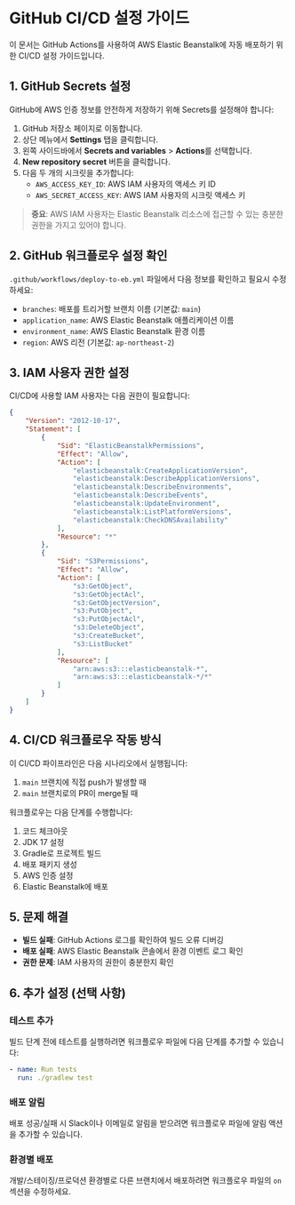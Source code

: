 # GitHub CI/CD 설정 가이드

이 문서는 GitHub Actions를 사용하여 AWS Elastic Beanstalk에 자동 배포하기 위한 CI/CD 설정 가이드입니다.

## 1. GitHub Secrets 설정

GitHub에 AWS 인증 정보를 안전하게 저장하기 위해 Secrets를 설정해야 합니다:

1. GitHub 저장소 페이지로 이동합니다.
2. 상단 메뉴에서 **Settings** 탭을 클릭합니다.
3. 왼쪽 사이드바에서 **Secrets and variables** > **Actions**를 선택합니다.
4. **New repository secret** 버튼을 클릭합니다.
5. 다음 두 개의 시크릿을 추가합니다:
   - `AWS_ACCESS_KEY_ID`: AWS IAM 사용자의 액세스 키 ID
   - `AWS_SECRET_ACCESS_KEY`: AWS IAM 사용자의 시크릿 액세스 키

> **중요**: AWS IAM 사용자는 Elastic Beanstalk 리소스에 접근할 수 있는 충분한 권한을 가지고 있어야 합니다.

## 2. GitHub 워크플로우 설정 확인

`.github/workflows/deploy-to-eb.yml` 파일에서 다음 정보를 확인하고 필요시 수정하세요:

- `branches`: 배포를 트리거할 브랜치 이름 (기본값: `main`)
- `application_name`: AWS Elastic Beanstalk 애플리케이션 이름
- `environment_name`: AWS Elastic Beanstalk 환경 이름
- `region`: AWS 리전 (기본값: `ap-northeast-2`)

## 3. IAM 사용자 권한 설정

CI/CD에 사용할 IAM 사용자는 다음 권한이 필요합니다:

```json
{
    "Version": "2012-10-17",
    "Statement": [
        {
            "Sid": "ElasticBeanstalkPermissions",
            "Effect": "Allow",
            "Action": [
                "elasticbeanstalk:CreateApplicationVersion",
                "elasticbeanstalk:DescribeApplicationVersions",
                "elasticbeanstalk:DescribeEnvironments",
                "elasticbeanstalk:DescribeEvents",
                "elasticbeanstalk:UpdateEnvironment",
                "elasticbeanstalk:ListPlatformVersions",
                "elasticbeanstalk:CheckDNSAvailability"
            ],
            "Resource": "*"
        },
        {
            "Sid": "S3Permissions",
            "Effect": "Allow",
            "Action": [
                "s3:GetObject",
                "s3:GetObjectAcl",
                "s3:GetObjectVersion",
                "s3:PutObject",
                "s3:PutObjectAcl",
                "s3:DeleteObject",
                "s3:CreateBucket",
                "s3:ListBucket"
            ],
            "Resource": [
                "arn:aws:s3:::elasticbeanstalk-*",
                "arn:aws:s3:::elasticbeanstalk-*/*"
            ]
        }
    ]
}
```

## 4. CI/CD 워크플로우 작동 방식

이 CI/CD 파이프라인은 다음 시나리오에서 실행됩니다:

1. `main` 브랜치에 직접 push가 발생할 때
2. `main` 브랜치로의 PR이 merge될 때

워크플로우는 다음 단계를 수행합니다:

1. 코드 체크아웃
2. JDK 17 설정
3. Gradle로 프로젝트 빌드
4. 배포 패키지 생성
5. AWS 인증 설정
6. Elastic Beanstalk에 배포

## 5. 문제 해결

- **빌드 실패**: GitHub Actions 로그를 확인하여 빌드 오류 디버깅
- **배포 실패**: AWS Elastic Beanstalk 콘솔에서 환경 이벤트 로그 확인
- **권한 문제**: IAM 사용자의 권한이 충분한지 확인

## 6. 추가 설정 (선택 사항)

### 테스트 추가

빌드 단계 전에 테스트를 실행하려면 워크플로우 파일에 다음 단계를 추가할 수 있습니다:

```yaml
- name: Run tests
  run: ./gradlew test
```

### 배포 알림

배포 성공/실패 시 Slack이나 이메일로 알림을 받으려면 워크플로우 파일에 알림 액션을 추가할 수 있습니다.

### 환경별 배포

개발/스테이징/프로덕션 환경별로 다른 브랜치에서 배포하려면 워크플로우 파일의 `on` 섹션을 수정하세요.
